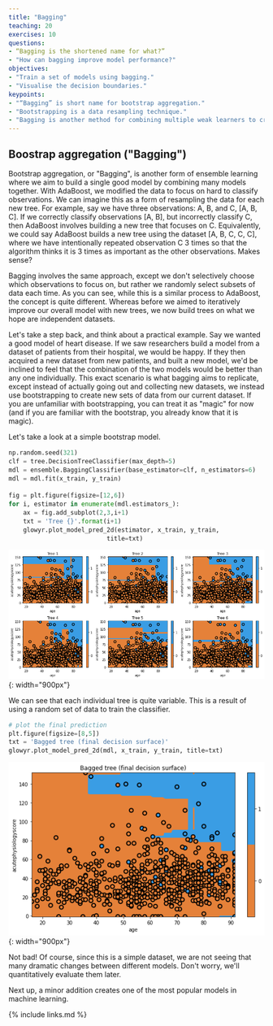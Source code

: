```yaml
---
title: "Bagging"
teaching: 20
exercises: 10
questions:
- “Bagging is the shortened name for what?” 
- "How can bagging improve model performance?"
objectives:
- "Train a set of models using bagging."
- "Visualise the decision boundaries."
keypoints:
- "“Bagging” is short name for bootstrap aggregation."
- "Bootstrapping is a data resampling technique."
- "Bagging is another method for combining multiple weak learners to create a strong learner."
---
```


## Boostrap aggregation ("Bagging")

Bootstrap aggregation, or "Bagging", is another form of ensemble learning where we aim to build a single good model by combining many models together. With AdaBoost, we modified the data to focus on hard to classify observations. We can imagine this as a form of resampling the data for each new tree. For example, say we have three observations: A, B, and C, [A, B, C]. If we correctly classify observations [A, B], but incorrectly classify C, then AdaBoost involves building a new tree that focuses on C. Equivalently, we could say AdaBoost builds a new tree using the dataset [A, B, C, C, C], where we have intentionally repeated observation C 3 times so that the algorithm thinks it is 3 times as important as the other observations. Makes sense?

Bagging involves the same approach, except we don't selectively choose which observations to focus on, but rather we randomly select subsets of data each time. As you can see, while this is a similar process to AdaBoost, the concept is quite different. Whereas before we aimed to iteratively improve our overall model with new trees, we now build trees on what we hope are independent datasets.

Let's take a step back, and think about a practical example. Say we wanted a good model of heart disease. If we saw researchers build a model from a dataset of patients from their hospital, we would be happy. If they then acquired a new dataset from new patients, and built a new model, we'd be inclined to feel that the combination of the two models would be better than any one individually. This exact scenario is what bagging aims to replicate, except instead of actually going out and collecting new datasets, we instead use bootstrapping to create new sets of data from our current dataset. If you are unfamiliar with bootstrapping, you can treat it as "magic" for now (and if you are familiar with the bootstrap, you already know that it is magic).

Let's take a look at a simple bootstrap model.

```python
np.random.seed(321)
clf = tree.DecisionTreeClassifier(max_depth=5)
mdl = ensemble.BaggingClassifier(base_estimator=clf, n_estimators=6)
mdl = mdl.fit(x_train, y_train)

fig = plt.figure(figsize=[12,6])
for i, estimator in enumerate(mdl.estimators_):    
    ax = fig.add_subplot(2,3,i+1)
    txt = 'Tree {}'.format(i+1)
    glowyr.plot_model_pred_2d(estimator, x_train, y_train, 
                           title=txt)
```

![](../fig/section5-fig1.png){: width="900px"}

We can see that each individual tree is quite variable. This is a result of using a random set of data to train the classifier.

```python
# plot the final prediction
plt.figure(figsize=[8,5])
txt = 'Bagged tree (final decision surface)'
glowyr.plot_model_pred_2d(mdl, x_train, y_train, title=txt)
```

![](../fig/section5-fig2.png){: width="900px"}

Not bad! Of course, since this is a simple dataset, we are not seeing that many dramatic changes between different models. Don't worry, we'll quantitatively evaluate them later.

Next up, a minor addition creates one of the most popular models in machine learning.

{% include links.md %}

